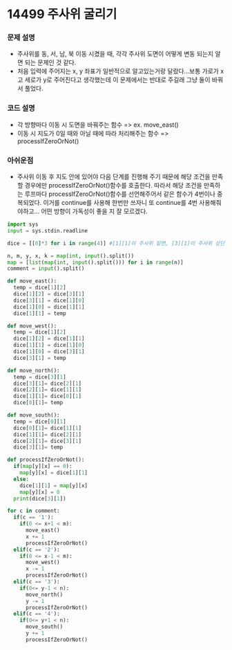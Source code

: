 # 14499 주사위 굴리기

### 문제 설명
- 주사위를 동, 서, 남, 북 이동 시켰을 때, 각각 주사위 도면이 어떻게 변동 되는지 알면 되는 문제인 것 같다.
- 처음 입력에 주어지는 x, y 좌표가 일반적으로 알고있는거랑 달랐다...보통 가로가 x고 세로가 y로 주어진다고 생각했는데 이 문제에서는 반대로 주길래 그냥 둘이 바꿔서 풀었다. 


### 코드 설명
- 각 방향마다 이동 시 도면을 바꿔주는 함수 =>  ex. move_east()
- 이동 시 지도가 0일 때와 아닐 때에 따라 처리해주는 함수 => processIfZeroOrNot()

### 아쉬운점
- 주사위 이동 후 지도 안에 있어야 다음 단계를 진행해 주기 때문에 해당 조건을 만족할 경우에만 processIfZeroOrNot()함수를 호출한다. 따라서 해당 조건을 만족하는 루프마다 processIfZeroOrNot()함수를 선언해주어서 같은 함수가 4번이나 중복되었다. 이거를 continue를 사용해 한번만 쓰자니 또 continue를 4번 사용해줘야하고... 어떤 방향이 가독성이 좋을 지 잘 모르겠다.

```python
import sys
input = sys.stdin.readline

dice = [[0]*3 for i in range(4)] #[1][1]이 주사위 밑면, [3][1]이 주사위 상단

n, m, y, x, k = map(int, input().split())
map = [list(map(int, input().split())) for i in range(n)]
comment = input().split()

def move_east():
  temp = dice[1][2]
  dice[1][2] = dice[3][1]
  dice[3][1] = dice[1][0]
  dice[1][0] = dice[1][1]
  dice[1][1] = temp

def move_west():
  temp = dice[1][2]
  dice[1][2] = dice[1][1]
  dice[1][1] = dice[1][0]
  dice[1][0] = dice[3][1]
  dice[3][1] = temp

def move_north():
  temp = dice[3][1]
  dice[3][1]= dice[2][1]
  dice[2][1]= dice[1][1]
  dice[1][1]= dice[0][1]
  dice[0][1]= temp

def move_south():
  temp = dice[0][1]
  dice[0][1]= dice[1][1]
  dice[1][1]= dice[2][1]
  dice[2][1]= dice[3][1]
  dice[3][1]= temp

def processIfZeroOrNot():
  if(map[y][x] == 0):
    map[y][x] = dice[1][1]
  else:
    dice[1][1] = map[y][x]
    map[y][x] = 0
  print(dice[3][1])

for c in comment:
  if(c == '1'):
    if(0 <= x+1 < m):
      move_east()
      x += 1
      processIfZeroOrNot()
  elif(c == '2'):
    if(0 <= x-1 < m):
      move_west()
      x -= 1
      processIfZeroOrNot()
  elif(c == '3'):
    if(0<= y-1 < n):
      move_north()
      y -= 1
      processIfZeroOrNot()
  elif(c == '4'):
    if(0<= y+1 < n):
      move_south()
      y += 1
      processIfZeroOrNot()
```
